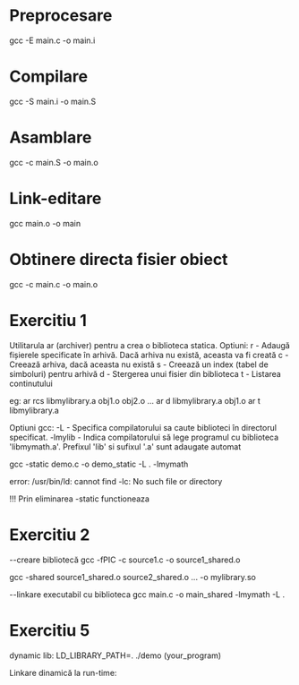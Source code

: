 # Preprocesare

gcc -E main.c -o main.i

# Compilare

gcc -S main.i -o main.S

# Asamblare

gcc -c main.S -o main.o

# Link-editare

gcc main.o -o main

# Obtinere directa fisier obiect

gcc -c main.c -o main.o

# Exercitiu 1

Utilitarula ar (archiver) pentru a crea o biblioteca statica. Optiuni:
    r - Adaugă fișierele specificate în arhivă. Dacă arhiva nu există, aceasta va fi creată
    c - Creează arhiva, dacă aceasta nu există
    s - Creează un index (tabel de simboluri) pentru arhivă
    d - Stergerea unui fisier din biblioteca
    t - Listarea continutului

eg: ar rcs libmylibrary.a obj1.o obj2.o ...
    ar d libmylibrary.a obj1.o
    ar t libmylibrary.a

Optiuni gcc:
    -L - Specifica compilatorului sa caute biblioteci în directorul specificat.
    -lmylib - Indica compilatorului să lege programul cu biblioteca 'libmymath.a'. Prefixul 'lib' si sufixul '.a' sunt 
     adaugate automat

gcc -static demo.c -o demo_static -L . -lmymath

error: /usr/bin/ld: cannot find -lc: No such file or directory

!!! Prin eliminarea -static functioneaza

# Exercitiu 2

--creare bibliotecă
gcc -fPIC -c source1.c -o source1_shared.o

gcc -shared source1_shared.o source2_shared.o ... -o mylibrary.so

--linkare executabil cu biblioteca
gcc main.c -o main_shared -lmymath -L .

# Exercitiu 5

dynamic lib:
    LD_LIBRARY_PATH=. ./demo (your_program)

Linkare dinamică la run-time:

